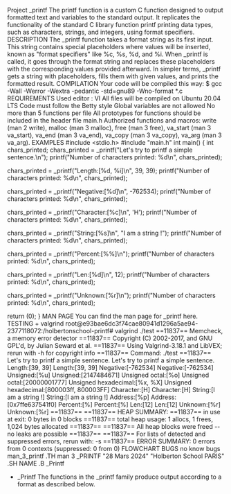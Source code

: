 Project _printf
The printf function is a custom C function designed to output formatted text and variables to the standard output. It replicates the functionality of the standard C library function printf printing data types, such as characters, strings, and integers, using format specifiers.
DESCRIPTION
The _printf function takes a format string as its first input. This string contains special placeholders where values will be inserted, known as "format specifiers" like %c, %s, %d, and %i. When _printf is called, it goes through the format string and replaces these placeholders with the corresponding values provided afterward. In simpler terms, _printf gets a string with placeholders, fills them with given values, and prints the formatted result.
COMPILATION
Your code will be compiled this way:
$ gcc -Wall -Werror -Wextra -pedantic -std=gnu89 -Wno-format *.c
REQUIREMENTS
Used editor : VI
All files will be compiled on Ubuntu 20.04 LTS
Code must follow the Betty style
Global variables are not allowed
No more than 5 functions per file
All prototypes for functions should be included in the header file main.h
Authorized functions and macros: write (man 2 write), malloc (man 3 malloc), free (man 3 free), va_start (man 3 va_start), va_end (man 3 va_end), va_copy (man 3 va_copy), va_arg (man 3 va_arg).
EXAMPLES
#include <stdio.h> #include "main.h"
int main() { int chars_printed;
chars_printed = _printf("Let's try to printf a simple sentence.\n");
printf("Number of characters printed: %d\n", chars_printed);

chars_printed = _printf("Length:[%d, %i]\n", 39, 39);
printf("Number of characters printed: %d\n", chars_printed);

chars_printed = _printf("Negative:[%d]\n", -762534);
printf("Number of characters printed: %d\n", chars_printed);

chars_printed = _printf("Character:[%c]\n", 'H');
printf("Number of characters printed: %d\n", chars_printed);

chars_printed = _printf("String:[%s]\n", "I am a string !");
printf("Number of characters printed: %d\n", chars_printed);

chars_printed = _printf("Percent:[%%]\n");
printf("Number of characters printed: %d\n", chars_printed);

chars_printed = _printf("Len:[%d]\n", 12);
printf("Number of characters printed: %d\n", chars_printed);

chars_printed = _printf("Unknown:[%r]\n");
printf("Number of characters printed: %d\n", chars_printed);

return (0);
}
MAN PAGE
You can find the man page for _printf here.
TESTING + valgrind
root@e93bae6dc3f74cae80941d1296a5ae94-2377118072:/holbertonschool-printf# valgrind ./test ==11837== Memcheck, a memory error detector ==11837== Copyright (C) 2002-2017, and GNU GPL'd, by Julian Seward et al. ==11837== Using Valgrind-3.18.1 and LibVEX; rerun with -h for copyright info ==11837== Command: ./test ==11837== Let's try to printf a simple sentence. Let's try to printf a simple sentence. Length:[39, 39] Length:[39, 39] Negative:[-762534] Negative:[-762534] Unsigned:[%u] Unsigned:[2147484671] Unsigned octal:[%o] Unsigned octal:[20000001777] Unsigned hexadecimal:[%x, %X] Unsigned hexadecimal:[800003ff, 800003FF] Character:[H] Character:[H] String:[I am a string !] String:[I am a string !] Address:[%p] Address:[0x7ffe637541f0] Percent:[%] Percent:[%] Len:[12] Len:[12] Unknown:[%r] Unknown:[%r] ==11837== ==11837== HEAP SUMMARY: ==11837== in use at exit: 0 bytes in 0 blocks ==11837== total heap usage: 1 allocs, 1 frees, 1,024 bytes allocated ==11837== ==11837== All heap blocks were freed -- no leaks are possible ==11837== ==11837== For lists of detected and suppressed errors, rerun with: -s ==11837== ERROR SUMMARY: 0 errors from 0 contexts (suppressed: 0 from 0)
FLOWCHART
BUGS
no know bugs
man_3_printf
.TH man 3 _PRINTF "28 Mars 2024" "Holberton School PARIS"
.SH NAME
.B _Printf
- _Printf The functions in the _printf family produce output according to a format as described below.




